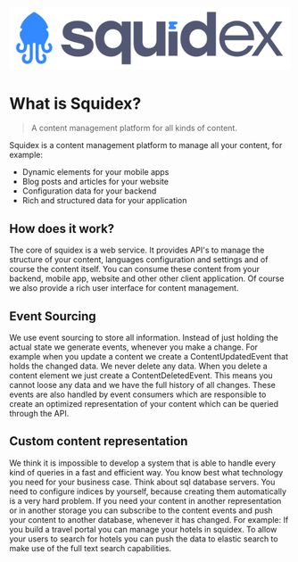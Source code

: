 ![Squidex Logo](images/logo-wide.png "Squidex")

# What is Squidex?

> A content management platform for all kinds of content.

Squidex is a content management platform to manage all your content, for example:

* Dynamic elements for your mobile apps
* Blog posts and articles for your website
* Configuration data for your backend
* Rich and structured data for your application

## How does it work?

The core of squidex is a web service. It provides API's to manage the structure of your content, languages configuration and settings and of course the content itself. You can consume these content from your backend, mobile app, website and other other client application. Of course we also provide a rich user interface for content management.

## Event Sourcing

We use event sourcing to store all information. Instead of just holding the actual state we generate events, whenever you make a change. For example when you update a content we create a ContentUpdatedEvent that holds the changed data. We never delete any data. When you delete a content element we just create a ContentDeletedEvent. This means you cannot loose any data and we have the full history of all changes. These events are also handled by event consumers which are responsible to create an optimized representation of your content which can be queried through the API.

## Custom content representation

We think it is impossible to develop a system that is able to handle every kind of queries in a fast and efficient way. You know best what technology you need for your business case. Think about sql database servers. You need to configure indices by yourself, because creating them automatically is a very hard problem. If you need your content in another representation or in another storage you can subscribe to the content events and push your content to another database, whenever it has changed. For example: If you build a travel portal you can manage your hotels in squidex. To allow your users to search for hotels you can push the data to elastic search to make use of the full text search capabilities.


